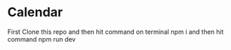 # Calendar
First Clone this repo and 
then hit command on terminal npm i 
and then hit command npm run dev
